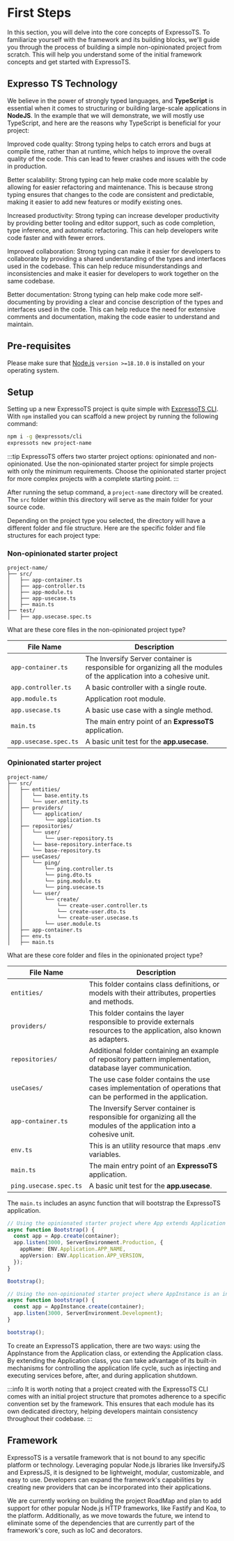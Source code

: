 # First Steps

In this section, you will delve into the core concepts of ExpressoTS. To familiarize yourself with the framework and its building blocks, we'll guide you through the process of building a simple non-opinionated project from scratch. This will help you understand some of the initial framework concepts and get started with ExpressoTS.

## Expresso TS Technology

We believe in the power of strongly typed languages, and **TypeScript** is essential when it comes to structuring or building large-scale applications in **NodeJS**. In the example that we will demonstrate, we will mostly use TypeScript, and here are the reasons why TypeScript is beneficial for your project:

Improved code quality: Strong typing helps to catch errors and bugs at compile time, rather than at runtime, which helps to improve the overall quality of the code. This can lead to fewer crashes and issues with the code in production.

Better scalability: Strong typing can help make code more scalable by allowing for easier refactoring and maintenance. This is because strong typing ensures that changes to the code are consistent and predictable, making it easier to add new features or modify existing ones.

Increased productivity: Strong typing can increase developer productivity by providing better tooling and editor support, such as code completion, type inference, and automatic refactoring. This can help developers write code faster and with fewer errors.

Improved collaboration: Strong typing can make it easier for developers to collaborate by providing a shared understanding of the types and interfaces used in the codebase. This can help reduce misunderstandings and inconsistencies and make it easier for developers to work together on the same codebase.

Better documentation: Strong typing can help make code more self-documenting by providing a clear and concise description of the types and interfaces used in the code. This can help reduce the need for extensive comments and documentation, making the code easier to understand and maintain.

## Pre-requisites

Please make sure that [Node.js](https://nodejs.org) `version >=18.10.0` is installed on your operating system.

## Setup

Setting up a new ExpressoTS project is quite simple with [ExpressoTS CLI](""). With `npm` installed you can scaffold a new project by running the following command:

```bash
npm i -g @expressots/cli
expressots new project-name
```

:::tip
ExpressoTS offers two starter project options: opinionated and non-opinionated. Use the non-opinionated starter project for simple projects with only the minimum requirements. Choose the opinionated starter project for more complex projects with a complete starting point.
:::

After running the setup command, a `project-name` directory will be created. The `src` folder within this directory will serve as the main folder for your source code.

Depending on the project type you selected, the directory will have a different folder and file structure. Here are the specific folder and file structures for each project type:

### Non-opinionated starter project

```tree
project-name/
├── src/
│   ├── app-container.ts
│   ├── app-controller.ts
│   ├── app-module.ts
│   ├── app-usecase.ts
│   ├── main.ts
├── test/
│   ├── app.usecase.spec.ts
```

What are these core files in the non-opinionated project type?

| File Name             | Description                                                                                                          |
| --------------------- | -------------------------------------------------------------------------------------------------------------------- |
| `app-container.ts`    | The Inversify Server container is responsible for organizing all the modules of the application into a cohesive unit.|
| `app.controller.ts`   | A basic controller with a single route.                                                                              |
| `app.module.ts`       | Application root module.                                                                                             |
| `app.usecase.ts`      | A basic use case with a single method.                                                                               |
| `main.ts`             | The main entry point of an **ExpressoTS** application.                                                               |
| `app.usecase.spec.ts` | A basic unit test for the **app.usecase**.                                                                           |

### Opinionated starter project

```tree
project-name/
├── src/
│   ├── entities/
│   │   └── base.entity.ts
│   │   └── user.entity.ts
│   ├── providers/
│   │   └── application/
│   │       └── application.ts
│   ├── repositories/
│   │   └── user/
│   │       └── user-repository.ts
│   │   └── base-repository.interface.ts
│   │   └── base-repository.ts
│   ├── useCases/
│   │   └── ping/
│   │       └── ping.controller.ts
│   │       └── ping.dto.ts
│   │       └── ping.module.ts
│   │       └── ping.usecase.ts
│   │   └── user/
│   │       └── create/
│   │           └── create-user.controller.ts
│   │           └── create-user.dto.ts
│   │           └── create-user.usecase.ts
│   │       └── user.module.ts
│   ├── app-container.ts
│   ├── env.ts
│   ├── main.ts
```

What are these core folder and files in the opinionated project type?

| File Name             | Description                                                                                                          |
| --------------------- | -------------------------------------------------------------------------------------------------------------------- |
| `entities/`           | This folder contains class definitions, or models with their attributes, properties and methods.                     |
| `providers/`          | This folder contains the layer responsible to provide externals resources to the application, also known as adapters.|
| `repositories/`       | Additional folder containing an example of repository pattern implementation, database layer communication.          |
| `useCases/`           | The use case folder contains the use cases implementation of operations that can be performed in the application.    |
| `app-container.ts`    | The Inversify Server container is responsible for organizing all the modules of the application into a cohesive unit.|
| `env.ts`              | This is an utility resource that maps .env variables.                                                                |
| `main.ts`             | The main entry point of an **ExpressoTS** application.                                                               |
| `ping.usecase.spec.ts`| A basic unit test for the **app.usecase**.                                                                           |

The  `main.ts` includes an async function that will bootstrap the ExpressoTS application.

```typescript
// Using the opinionated starter project where App extends Application class from @expressots/core
async function Bootstrap() {
  const app = App.create(container);
  app.listen(3000, ServerEnvironment.Production, {
    appName: ENV.Application.APP_NAME,
    appVersion: ENV.Application.APP_VERSION,
  });
}

Bootstrap();

// Using the non-opinionated starter project where AppInstance is an instance of the Application class from @expressots/core
async function bootstrap() {
  const app = AppInstance.create(container);
  app.listen(3000, ServerEnvironment.Development);
}

bootstrap();
```

To create an ExpressoTS application, there are two ways: using the AppInstance from the Application class, or extending the Application class. By extending the Application class, you can take advantage of its built-in mechanisms for controlling the application life cycle, such as injecting and executing services before, after, and during application shutdown.

:::info
It is worth noting that a project created with the ExpressoTS CLI comes with an initial project structure that promotes adherence to a specific convention set by the framework. This ensures that each module has its own dedicated directory, helping developers maintain consistency throughout their codebase.
:::

## Framework

ExpressoTS is a versatile framework that is not bound to any specific platform or technology. Leveraging popular Node.js libraries like InversifyJS and ExpressJS, it is designed to be lightweight, modular, customizable, and easy to use. Developers can expand the framework's capabilities by creating new providers that can be incorporated into their applications.

We are currently working on building the project RoadMap and plan to add support for other popular Node.js HTTP frameworks, like Fastify and Koa, to the platform. Additionally, as we move towards the future, we intend to eliminate some of the dependencies that are currently part of the framework's core, such as IoC and decorators.
